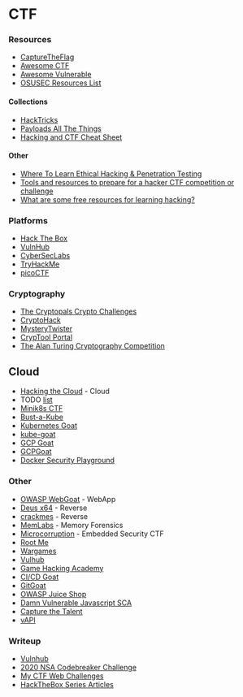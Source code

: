 # CTF

### Resources

* [CaptureTheFlag](https://ctftime.org)
* [Awesome CTF](https://github.com/apsdehal/awesome-ctf)
* [Awesome Vulnerable](https://github.com/kaiiyer/awesome-vulnerable)
* [OSUSEC Resources List](https://www.osusec.org/resources)

#### Collections

* [HackTricks](https://book.hacktricks.xyz)
* [Payloads All The Things](https://github.com/swisskyrepo/PayloadsAllTheThings)
* [Hacking and CTF Cheat Sheet](https://github.com/hasamba/Hacking-and-CTF-Cheat-Sheet)

#### Other

* [Where To Learn Ethical Hacking & Penetration Testing](https://www.infosecmatter.com/learn-ethical-hacking-ultimate-list-of-resources-to-practice)
* [Tools and resources to prepare for a hacker CTF competition or challenge](https://resources.infosecinstitute.com/topic/tools-of-trade-and-resources-to-prepare-in-a-hacker-ctf-competition-or-challenge)
* [What are some free resources for learning hacking?](https://www.reddit.com/r/Hacking\_Tutorials/comments/qjvx56/comment/hisopy0)

### Platforms

* [Hack The Box](https://www.hackthebox.eu)
* [VulnHub](https://www.vulnhub.com)
* [CyberSecLabs](https://www.cyberseclabs.co.uk)
* [TryHackMe](https://tryhackme.com)
* [picoCTF](https://picoctf.org)

### Cryptography

* [The Cryptopals Crypto Challenges](https://cryptopals.com)
* [CryptoHack](https://cryptohack.org)
* [MysteryTwister](https://www.mysterytwisterc3.org)
* [CrypTool Portal](https://www.cryptool.org)
* [The Alan Turing Cryptography Competition](https://www.maths.manchester.ac.uk/cryptography\_competition/index.php)

## Cloud

* [Hacking the Cloud](https://hackingthe.cloud) - Cloud
* TODO [list](https://mobile.twitter.com/0xAs1F/status/1480605815039877130)
* [Minik8s CTF](https://github.com/quarkslab/minik8s-ctf)
* [Bust-a-Kube](https://www.bustakube.com)
* [Kubernetes Goat](https://madhuakula.com/kubernetes-goat)
* [kube-goat](https://github.com/ksoclabs/kube-goat)
* [GCP Goat](https://gcpgoat.joshuajebaraj.com)
* [GCPGoat](https://github.com/ine-labs/GCPGoat)
* [Docker Security Playground](https://github.com/DockerSecurityPlayground/DSP)

### Other

* [OWASP WebGoat](https://owasp.org/www-project-webgoat) - WebApp
* [Deus x64](https://deusx64.ai) - Reverse
* [crackmes](https://crackmes.one) - Reverse
* [MemLabs](https://github.com/stuxnet999/MemLabs) - Memory Forensics
* [Microcorruption](https://microcorruption.com) - Embedded Security CTF
* [Root Me](https://www.root-me.org)
* [Wargames](https://overthewire.org)
* [Vulhub](https://vulhub.org)
* [Game Hacking Academy](https://gamehacking.academy)
* [CI/CD Goat](https://github.com/cider-security-research/cicd-goat)
* [GitGoat](https://github.com/arnica-ext/GitGoat)
* [OWASP Juice Shop](https://owasp.org/www-project-juice-shop)
* [Damn Vulnerable Javascript SCA](https://github.com/lunasec-io/damn-vulnerable-js-sca)
* [Capture the Talent](https://capturethetalent.co.uk)
* [vAPI](https://github.com/roottusk/vapi)

### Writeup

* [Vulnhub](https://github.com/Vanshal/Vulnhub-Writeups)
* [2020 NSA Codebreaker Challenge](https://github.com/luker983/nsa-codebreaker-2020)
* [My CTF Web Challenges](https://github.com/orangetw/My-CTF-Web-Challenges)
* [HackTheBox Series Articles](https://dev.to/artis3n/series/4758)
